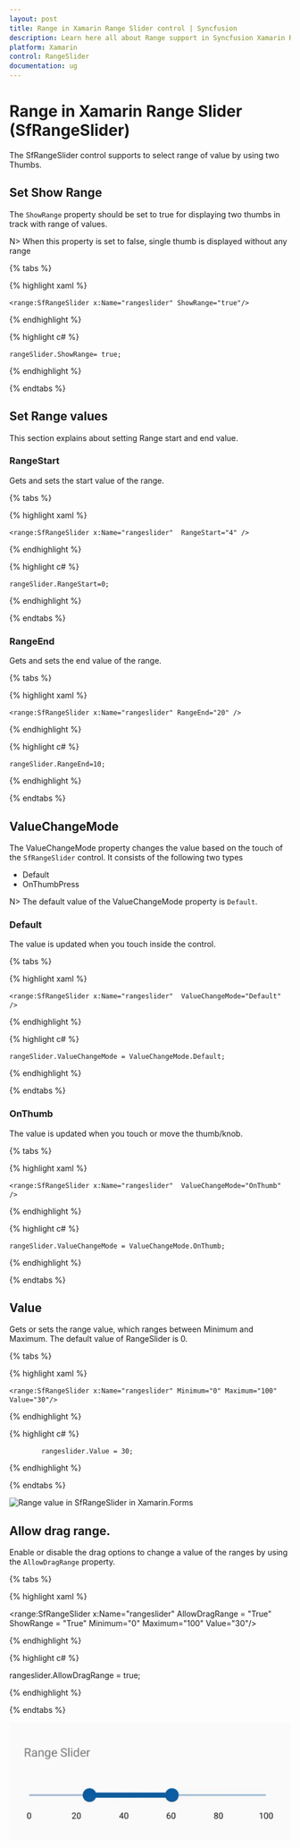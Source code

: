 ```yaml
---
layout: post
title: Range in Xamarin Range Slider control | Syncfusion
description: Learn here all about Range support in Syncfusion Xamarin Range Slider (SfRangeSlider) control and more.
platform: Xamarin
control: RangeSlider
documentation: ug
---
```


# Range in Xamarin Range Slider (SfRangeSlider)

The SfRangeSlider control supports to select range of value by using two Thumbs.

## Set Show Range

The `ShowRange` property should be set to true for displaying two thumbs in track with range of values.

N> When this property is set to false, single thumb is displayed without any range 

{% tabs %}

{% highlight xaml %}

	<range:SfRangeSlider x:Name="rangeslider" ShowRange="true"/>
	
{% endhighlight %}

{% highlight c# %}

	rangeSlider.ShowRange= true;

{% endhighlight %}

{% endtabs %}


## Set Range values

This section explains about setting Range start and end value.

### RangeStart

Gets and sets the start value of the range.

{% tabs %}

{% highlight xaml %}

	<range:SfRangeSlider x:Name="rangeslider"  RangeStart="4" />
	
{% endhighlight %}

{% highlight c# %}

	rangeSlider.RangeStart=0;

{% endhighlight %}

{% endtabs %}

### RangeEnd

Gets and sets the end value of the range.

{% tabs %}

{% highlight xaml %}

	<range:SfRangeSlider x:Name="rangeslider" RangeEnd="20" />
	
{% endhighlight %}

{% highlight c# %}

	rangeSlider.RangeEnd=10;

{% endhighlight  %}

{% endtabs %}

## ValueChangeMode

The ValueChangeMode property changes the value based on the touch of the `SfRangeSlider` control. It consists of the following two types

* Default
* OnThumbPress

N> The default value of the ValueChangeMode property is `Default`.


### Default

The value is updated when you touch inside the control.

{% tabs %}

{% highlight xaml %}

	<range:SfRangeSlider x:Name="rangeslider"  ValueChangeMode="Default" />
	
{% endhighlight %}

{% highlight c# %}

	rangeSlider.ValueChangeMode = ValueChangeMode.Default;

{% endhighlight %}

{% endtabs %}

### OnThumb

The value is updated when you touch or move the thumb/knob.

{% tabs %}

{% highlight xaml %}

	<range:SfRangeSlider x:Name="rangeslider"  ValueChangeMode="OnThumb" />
	
{% endhighlight %}

{% highlight c# %}

	rangeSlider.ValueChangeMode = ValueChangeMode.OnThumb;

{% endhighlight %}

{% endtabs %}


## Value

Gets or sets the range value, which ranges between Minimum and Maximum. The default value of RangeSlider is 0.

{% tabs %}

{% highlight xaml %}

	<range:SfRangeSlider x:Name="rangeslider" Minimum="0" Maximum="100" Value="30"/>
	
{% endhighlight %}

{% highlight c# %}

            rangeslider.Value = 30;

{% endhighlight  %}

{% endtabs %}

![Range value in SfRangeSlider in Xamarin.Forms](images/Value.jpg)


## Allow drag range.

Enable or disable the drag options to change a value of the ranges by using the `AllowDragRange` property.

{% tabs %}

{% highlight xaml %}

<range:SfRangeSlider x:Name="rangeslider" AllowDragRange = "True" ShowRange = "True"  Minimum="0" Maximum="100" Value="30"/>
	
{% endhighlight %}

{% highlight c# %}

rangeslider.AllowDragRange = true;

{% endhighlight  %}

{% endtabs %}

![Allow Drag Range in SfRangeSlider in Xamarin.Forms](images/AllowDragRangeImage.gif)

